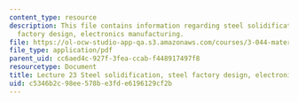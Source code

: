 ```yaml
---
content_type: resource
description: This file contains information regarding steel solidification, steel
  factory design, electronics manufacturing.
file: https://ol-ocw-studio-app-qa.s3.amazonaws.com/courses/3-044-materials-processing-spring-2013/c5346b2c98ee578be3fde6196129cf2b_MIT3_044S13_Lec23.pdf
file_type: application/pdf
parent_uid: cc6aed4c-927f-3fea-ccab-f448917497f8
resourcetype: Document
title: Lecture 23 Steel solidification, steel factory design, electronics manufacturing
uid: c5346b2c-98ee-578b-e3fd-e6196129cf2b
---
```

